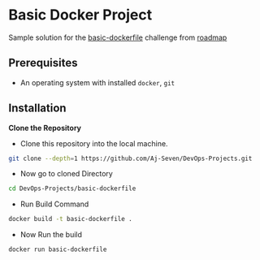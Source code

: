 # Basic Docker Project

Sample solution for the [basic-dockerfile](https://roadmap.sh/projects/basic-dockerfile) challenge from [roadmap](https://roadmap.sh)

## Prerequisites

- An operating system with installed `docker`, `git`

## Installation

**Clone the Repository**

- Clone this repository into the local machine.

```bash
git clone --depth=1 https://github.com/Aj-Seven/DevOps-Projects.git
```

- Now go to cloned Directory

```bash
cd DevOps-Projects/basic-dockerfile
```

- Run Build Command

```bash
docker build -t basic-dockerfile .
```

- Now Run the build

```bash
docker run basic-dockerfile
```
